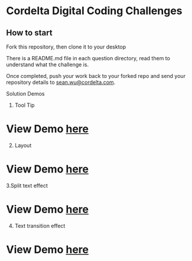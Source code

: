 # Cordelta Digital Coding Challenges

## How to start

Fork this repository, then clone it to your desktop

There is a README.md file in each question directory, read them to understand what the challenge is.

Once completed, push your work back to your forked repo and send your repository details to [sean.wu@cordelta.com](mailto:sean.wu@cordelta.com).

Solution Demos

1. Tool Tip
# View Demo [here](https://cordeltadigital.gayan.com.au/tooltip/)


2. Layout
# View Demo [here](http://cordeltadigital.gayan.com.au/layout)


3.Split text effect
# View Demo [here](https://cordeltadigital.gayan.com.au/spliteffect/)


4. Text transition effect
# View Demo [here](https://cordeltadigital.gayan.com.au/transitioneffect/)

